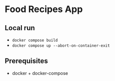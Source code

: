 # Food Recipes App


## Local run

- `docker compose build`
- `docker compose up --abort-on-container-exit`

## Prerequisites

- docker + docker-compose
